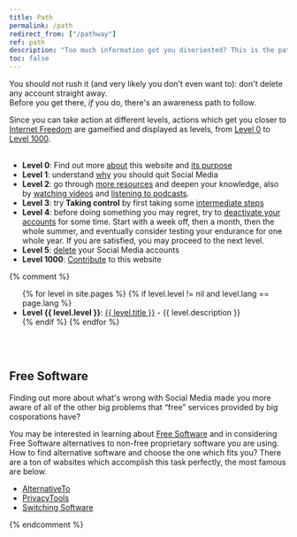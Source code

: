 ```yaml
---
title: Path
permalink: /path
redirect_from: ["/pathway"]
ref: path
description: "Too much information got you disoriented? This is the path to follow to free yourself from Social Media dependence."
toc: false
---
```

You should not rush it (and very likely you don't even want to): don't delete any account straight away.\
Before you get there, *if* you do, there's an awareness path to follow.

<div class="blue box">
	Since you can take action at different levels, actions which get you closer to <a href="https://tommi.space/internet-freedom" target="_blank" title="“Internet Freedom” in Tommi's notes">Internet Freedom</a> are gameified and displayed as levels, from <a href="/l00">Level 0</a> to <a href="/l1000">Level 1000</a>.
</div>

<br>

- **Level 0**: Find out more [about](/about "About quitsocialmedia.club") this website and [its purpose](/about#purpose "Purpose - quitsocialmedia.club")
- **Level 1**: understand [why](/why "Why") you should quit Social Media
- **Level 2**: go through [more resources](/links "Links") and deepen your knowledge, also by [watching videos](/watch "Watch") and [listening to podcasts](/listen "Listen").
- **Level 3**: try **Taking control** by first taking some [intermediate steps](https://www.humanetech.com/take-control "Take Control - Humane Center of Technology")
- **Level 4**: before doing something you may regret, try to <u>deactivate your accounts</u> for some time. Start with a week off, then a month, then the whole summer, and eventually consider testing your endurance for one whole year. If you are satisfied, you may proceed to the next level.
- **Level 5**: [delete](/delete "Delete") your Social Media accounts
- **Level 1000**: [Contribute](/contribute "Contribute") to this website

{% comment %}
<ul>
	{% for level in site.pages %}
		{% if level.level != nil and level.lang == page.lang %}
			<li><strong>Level {{ level.level }}</strong>: <a href="{{ level.url }}" target="_blank" title="Level {{ level.level}}: {{ level.title }}">{{ level.title }}</a> - {{ level.description }}</li>
		{% endif %}
	{% endfor %}
</ul>

<br>
<br>

## Free Software

Finding out more about what's wrong with Social Media made you more aware of all of the other big problems that “free” services provided by big cosporations have?

You may be interested in learning about [Free Software](https://fsfe.org/freesoftware/freesoftware.en.html) and in considering Free Software alternatives to non-free proprietary software you are using. How to find alternative software and choose the one which fits you? There are a ton of wabsites which accomplish this task perfectly, the most famous are below.

- [AlternativeTo](https://alternativeto.net/)
- [PrivacyTools](https://privacytools.io/)
- [Switching Software](https://switching.software/)

{% endcomment %}
